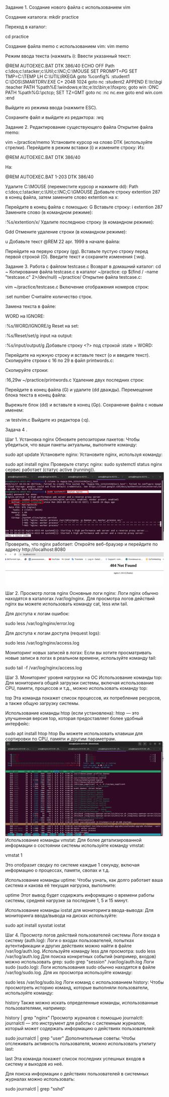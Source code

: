 Задание 1. Создание нового файла с использованием vim

Создание каталога:
mkdir practice

Переход в каталог:

cd practice

Создание файла memo с использованием vim:
vim memo

Режим ввода текста (нажмать i): Ввести указанный текст:

@REM AUTOEXEC.BAT DTK 386/40
ECHO OFF
Path c:\dos;c:\stacker;c:\Util;c:\NC;C:\MOUSE
SET PROMPT=$P$G
SET TMP=C:\TEMP
LH C:\UTIL\RKEGA
goto %config%
:student1
C:\DOS\SMARTDRV.EXE C+ 2048 1024
goto nc
:student2
APPEND E:\tc\bgi
:teacher
PATH %path%E:\windows;e:\tc;e:\tc\bin;e:\foxpro;
goto win
:ONC
PATH %path%G:\pctcp;
SET TZ=GMT
goto nc
:nc
nc.exe
goto end
win.com
:end

Выйдите из режима ввода (нажмите ESC).

Сохраните файл и выйдите из редактора:
:wq

Задание 2. Редактирование существующего файла
Открытие файла memo:

vim ~/practice/memo
Установите курсор на слово DTK (используйте стрелки).
Перейдите в режим вставки (i) и измените строку: Из:

@REM AUTOEXEC.BAT DTK 386/40

На:

@REM AUTOEXEC.BAT 1-203 DTK 386/40

Удалите C:\MOUSE (переместите курсор и нажмите dd):
Path c:\dos;c:\stacker;c:\Util;c:\NC;C:\GMOUSE
Добавьте строку extention 287 в конец файла, затем замените слово extention на x:

Перейдите в конец файла с помощью:
G
Вставьте строку:
i
extention 287
Замените слово (в командном режиме):

:%s/extention/x/
Удалите последнюю строку (в командном режиме):

Gdd
Отмените удаление строки (в командном режиме):


u
Добавьте текст @REM 22 apr. 1999 в начале файла:

Перейдите на первую строку (gg).
Вставьте пустую строку перед первой строкой (O).
Введите текст и сохраните изменения (:wq).


Задание 3. Работа с файлом testcase.c
Возврат в домашний каталог:
cd ~
Копирование файла testcase.c в каталог ~/practice:
cp $(find / -name "testcase.c" 2>/dev/null) ~/practice/
Открытие файла testcase.c:

vim ~/practice/testcase.c
Включение отображения номеров строк:

:set number
Считайте количество строк.

Замена текста в файле:

WORD на IGNORE:

:%s/WORD/IGNORE/g
Reset на set:

:%s/Reset/set/g
input на output:

:%s/input/output/g
Добавьте строку <?> под строкой :state = WORD:

Перейдите на нужную строку и вставьте текст (o и введите текст).
Скопируйте строки с 16 по 29 в файл printwords.c:

Скопируйте строки:

:16,29w ~/practice/printwords.c
Удаление двух последних строк:

Перейдите в конец файла (G) и удалите (dd дважды).
Перемещение блока текста в конец файла:

Вырежьте блок (dd) и вставьте в конец (Gp).
Сохранение файла с новым именем:

:w testvim.c
Выйдите из редактора (:q).


Задача 4 .


Шаг 1. Установка nginx
Обновите репозитории пакетов: Чтобы убедиться, что ваши пакеты актуальны, выполните команду:


sudo apt update
Установите nginx: Установите nginx, используя команду:

sudo apt install nginx
Проверьте статус nginx:
sudo systemctl status nginx
сервис работает (статус active (running)).
![Status nginx](https://github.com/annette-medvedeva/Medvedeva_Anna_DOS24/blob/HomeWork9_Vim/HomeWork9_Vim/pictures/status_nginx.png)
Проверить, что nginx работает: Откройте веб-браузер и перейдите по адресу http://localhost:8080
![Work nginx](https://github.com/annette-medvedeva/Medvedeva_Anna_DOS24/blob/HomeWork9_Vim/HomeWork9_Vim/pictures/localhost_nginx.png)

Шаг 2. Просмотр логов nginx
Основные логи nginx: Логи nginx обычно находятся в каталогах /var/log/nginx. Для просмотра логов действий nginx вы можете использовать команду cat, less или tail.

Для доступа к логам ошибок:


sudo less /var/log/nginx/error.log

Для доступа к логам доступа (request logs):


sudo less /var/log/nginx/access.log

Мониторинг новых записей в логах: Если вы хотите просматривать новые записи в логах в реальном времени, используйте команду tail:

sudo tail -f /var/log/nginx/access.log

Шаг 3. Мониторинг уровня нагрузки на ОС
Использование команды top: Для мониторинга общей загрузки системы, включая использование CPU, памяти, процессов и т.д., можно использовать команду top:


top 
Эта команда покажет список процессов, их потребление ресурсов, а также общую загрузку системы.

Использование команды htop (если установлена): htop — это улучшенная версия top, которая предоставляет более удобный интерфейс:

sudo apt install htop
htop
Вы можете использовать клавиши для сортировки по CPU, памяти и другим параметрам.
![htop](https://github.com/annette-medvedeva/Medvedeva_Anna_DOS24/blob/HomeWork9_Vim/HomeWork9_Vim/pictures/htop_nginx.png)
Использование команды vmstat: Для более детализированной информации о состоянии системы используйте команду vmstat:

vmstat 1

Это отобразит сводку по системе каждые 1 секунду, включая информацию о процессах, памяти, свопах и т.д.

Использование команды uptime: Чтобы узнать, как долго работает ваша система и какова её текущая нагрузка, выполните:


uptime
Этот вывод будет содержать информацию о времени работы системы, средней нагрузке за последние 1, 5 и 15 минут.

Использование команды iostat для мониторинга ввода-вывода: Для мониторинга ввода/вывода на дисках используйте:


sudo apt install sysstat
iostat

Шаг 4. Просмотр логов действий пользователей системы
Логи входа в систему (auth.log): Логи о входах пользователей, попытках аутентификации и других действиях можно найти в файле /var/log/auth.log. Используйте команду less для просмотра:
sudo less /var/log/auth.log
Для поиска конкретных событий (например, входов) можно использовать grep:
sudo grep "session" /var/log/auth.log
Логи sudo (sudo.log): Логи использования sudo обычно находятся в файле /var/log/sudo.log. Для их просмотра используйте команду:

sudo less /var/log/sudo.log
Логи команд с использованием history: Чтобы просмотреть историю команд, которые выполняли пользователи, используйте команду:


history
Также можно искать определенные команды, использованные пользователями, например:


history | grep "nginx"
Просмотр журналов с помощью journalctl: journalctl — это инструмент для работы с системным журналом, который может содержать информацию о действиях пользователей:


sudo journalctl | grep "user"
Дополнительные советы:
Чтобы отслеживать активность пользователя, можно использовать утилиту last:


last
Эта команда покажет список последних успешных входов в систему и выходов из неё.

Для поиска информации о действиях пользователей в системных журналах можно использовать:


sudo journalctl | grep "sshd"
